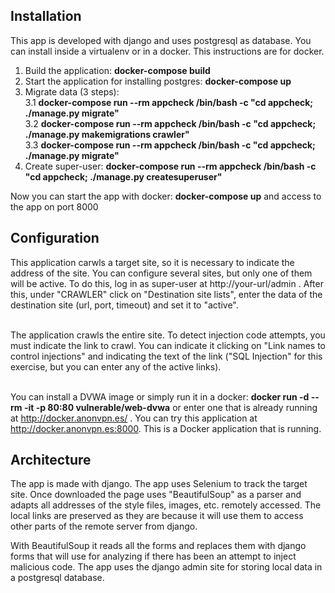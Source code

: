 <h2>Installation</h2>

This app is developed with django and uses postgresql as database. You can install inside a virtualenv or in a docker. This instructions are for docker.

1) Build the application:  <strong>docker-compose build</strong><br>
2) Start the application for installing postgres: <strong>docker-compose up</strong><br>
3) Migrate data (3 steps):<br>
  3.1 <strong>docker-compose run --rm appcheck /bin/bash -c "cd appcheck; ./manage.py migrate"</strong><br>
  3.2 <strong>docker-compose run --rm appcheck /bin/bash -c "cd appcheck; ./manage.py makemigrations crawler"</strong><br>
  3.3 <strong>docker-compose run --rm appcheck /bin/bash -c "cd appcheck; ./manage.py migrate"</strong><br>
4) Create super-user: <strong>docker-compose run --rm appcheck /bin/bash -c "cd appcheck; ./manage.py createsuperuser"</strong><br>

Now you can start the app with docker: <strong>docker-compose up</strong> and access to the app on port 8000

<h2>Configuration</h2>
This application carwls a target site, so it is necessary to indicate the address of the site. You can configure several sites, but only one of them will be active. To do this, log in as super-user at http://your-url/admin . After this, under "CRAWLER" click on 
 "Destination site lists", enter the data of the destination site (url, port, timeout) and set it to "active".<br><br>

The application crawls the entire site. To detect injection code attempts, you must indicate the link to crawl. You can indicate it
clicking on "Link names to control injections" and indicating the text of the link ("SQL Injection" for this exercise, but you can enter any of the active links).<br><br>

You can install a DVWA image or simply run it in a docker: <strong>docker run -d --rm -it -p 80:80 vulnerable/web-dvwa</strong> or enter one that is already running at http://docker.anonvpn.es/ . You can try this application at http://docker.anonvpn.es:8000. This is a Docker application that is running.

<h2>Architecture</h2>

The app is made with django. The app uses Selenium to track the target site. Once downloaded the page uses "BeautifulSoup" as a parser and adapts all addresses of the style files, images, etc. remotely accessed. The local links are preserved as they are because it will use them to access other parts of the remote server from django.

With BeautifulSoup it reads all the forms and replaces them with  django forms that will use for analyzing if there has been an attempt to inject malicious code. The app uses the django admin site for storing local data in a postgresql database.
